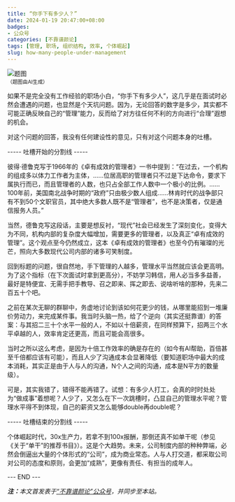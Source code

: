 ```yaml
---
title: “你手下有多少人？”
date: 2024-01-19 20:47:00+08:00
badges:
- 公众号
categories: [不靠谱颜论]
tags: [管理, 职场, 组织结构, 效率, 个体崛起]
slug: how-many-people-under-management
---
```


<div class="p-3 text-center">
  <img class="img-fluid" src="/images/2024/0119/01.png" alt="题图" style="max-width:640px">
  <div><small>（题图由AI生成）</small></div>
</div>

如果不是完全没有工作经验的职场小白，“你手下有多少人”，这几乎是在面试时必然会遭遇的问题，也显然是个天坑问题。因为，无论回答的数字是多少，其实都不可能正确反映自己的“管理”能力，反而给了对方往任何不利的方向进行“合理”遐想的机会。

对这个问题的回答，我没有任何建设性的意见，只有对这个问题本身的吐槽。

<div class="p-3 text-center">----- 吐槽开始的分割线 -----</div>

彼得·德鲁克写于1966年的《卓有成效的管理者》一书中提到：“在过去，一个机构的组成多以体力工作者为主体，……位居高职的管理者只不过是下达命令，要求下属执行而已，而且管理者的人数，也只占全部工作人数中一个极小的比例。……100年前，美国南北战争时期的“政府”只由极少数人组成……林肯时代的战争部只有不到50个文职官员，其中绝大多数人既不是“管理者”，也不是决策者，仅是通信报务人员。”

当然，德鲁克写这段话，主要是想反衬，“现代”社会已经发生了深刻变化，变得大为不同，机构内部的复杂度大幅增加，需要更多的管理者，以及真正“卓有成效的管理”。这个观点至今仍然成立，这本《卓有成效的管理者》也至今仍有璀璨的光芒，照向大多数现代公司内部的诸多可笑制度。

回到标题的问题，很自然地，手下管理的人越多，管理水平当然就应该会更高明。为了这个指标（在下次面试时拿到更高分），不妨学习韩信，用人必当多多益善，最好是特便宜、无需手把手教导、召之即来、挥之即去、说啥听啥的那种，先来二百五十个吧。

之前在某次无聊的群聊中，务虚地讨论到该如何花更少的钱，从哪里能招到一堆廉价劳动力，来完成某件事。我当时头脑一热，给了个逆向（其实还挺靠谱）的答案：与其招二三十个水平一般的人，不如以十倍薪资，在同样预算下，招两三个水平卓越的人，效率肯定还更高，而且可能会高很多。

当时之所以这么考虑，是因为十倍工作效率的确是存在的（如今有AI帮助，百倍甚至千倍都应该有可能），而且人少了沟通成本会显著降低（要知道职场中最大的成本消耗，其实正是由于人与人的沟通，N个人之间的沟通，成本是N平方的数量级）。

可是，其实我错了，错得不能再错了。试想：有多少人打工，会真的时时处处为“做成事”着想呢？人少了，又怎么在下一次跳槽时，凸显自己的管理水平呢？管理水平得不到体现，自己的薪资又怎么能够double再double呢？

<div class="p-3 text-center">----- 吐槽结束的分割线 -----</div>

个体崛起时代，30x生产力，若拿不到100x报酬，那倒还真不如单干呢（参见《关于“单干”的推荐书目》）。这是个大趋势。未来，公司制度内部的种种弊端，必然会倒逼出大量的个体形式的“公司”，成为商业常态。人与人打交道，都采取公司对公司的态度和原则，会更加“成熟”，更像有责任、有担当的成年人。

<div class="p-5 text-center">--- END ---</div>

<i><b>注：</b>本文首发表于[“不靠谱颜论”公众号](https://mp.weixin.qq.com/s/78TLknnfPmK9qHINW0CIRA)，并同步至本站。</i>
